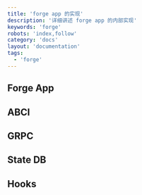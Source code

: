 ```yaml
---
title: 'forge app 的实现'
description: '详细讲述 forge app 的内部实现'
keywords: 'forge'
robots: 'index,follow'
category: 'docs'
layout: 'documentation'
tags:
  - 'forge'
---
```


## Forge App

## ABCI

## GRPC

## State DB

## Hooks

